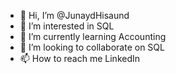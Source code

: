 - 👋 Hi, I’m @JunaydHisaund
- 👀 I’m interested in SQL
- 🌱 I’m currently learning Accounting
- 💞️ I’m looking to collaborate on SQL
- 📫 How to reach me LinkedIn

<!---
JunaydHisaund/JunaydHisaund is a ✨ special ✨ repository because its `README.md` (this file) appears on your GitHub profile.
You can click the Preview link to take a look at your changes.
--->
